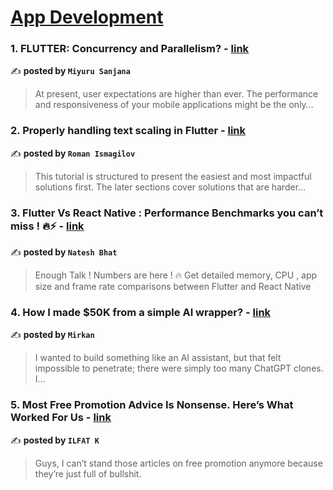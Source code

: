 
<h1><a href=https://medium.com/tag/mobile-app-development/recommended target="_blank" rel="noopener noreferrer">App Development</a></h1>
<h3>1. FLUTTER: Concurrency and Parallelism? - <a href="https://medium.com/@msanjana/flutter-concurrency-and-parallelism-98c8aabe2daa" target="_blank" rel="noopener noreferrer">link</a></h3>

✍️ **posted by `Miyuru Sanjana`**

<blockquote>At present, user expectations are higher than ever. The performance and responsiveness of your mobile applications might be the only…</blockquote>

<h3>2. Properly handling text scaling in Flutter - <a href="https://medium.com/@pomis172/properly-handling-text-scaling-in-flutter-313fe717816c" target="_blank" rel="noopener noreferrer">link</a></h3>

✍️ **posted by `Roman Ismagilov`**

<blockquote>This tutorial is structured to present the easiest and most impactful solutions first. The later sections cover solutions that are harder…</blockquote>

<h3>3. Flutter Vs React Native : Performance Benchmarks you can’t miss ! 🔥⚡️ - <a href="https://medium.com/@nateshmbhat/flutter-vs-react-native-performance-benchmarks-you-cant-miss-️-2e31905df9b4" target="_blank" rel="noopener noreferrer">link</a></h3>

✍️ **posted by `Natesh Bhat`**

<blockquote>Enough Talk ! Numbers are here ! 🔥 Get detailed memory, CPU , app size and frame rate comparisons between Flutter and React Native</blockquote>

<h3>4. How I made $50K from a simple AI wrapper? - <a href="https://medium.com/@mirkan/how-i-made-50k-from-a-simple-ai-wrapper-73de2cf9afd0" target="_blank" rel="noopener noreferrer">link</a></h3>

✍️ **posted by `Mirkan`**

<blockquote>I wanted to build something like an AI assistant, but that felt impossible to penetrate; there were simply too many ChatGPT clones. I…</blockquote>

<h3>5. Most Free Promotion Advice Is Nonsense. Here’s What Worked For Us - <a href="https://medium.com/better-marketing/most-free-promotion-advice-is-nonsense-heres-what-worked-for-us-456ddc928a7c" target="_blank" rel="noopener noreferrer">link</a></h3>

✍️ **posted by `ILFAT K`**

<blockquote>Guys, I can’t stand those articles on free promotion anymore because they’re just full of bullshit.</blockquote>

